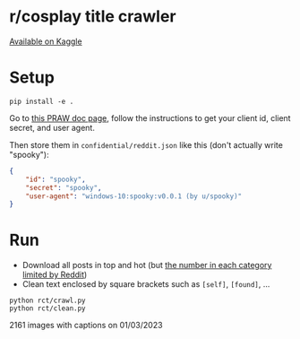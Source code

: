 # r/cosplay title crawler

[Available on Kaggle](https://www.kaggle.com/datasets/inhanhv/rcosplay-hot-top-images-with-titles)

# Setup

```
pip install -e .
```

Go to [this PRAW doc page](https://praw.readthedocs.io/en/stable/getting_started/quick_start.html#prerequisites), follow the instructions to get your client id, client secret, and user agent.

Then store them in `confidential/reddit.json` like this (don't actually write "spooky"):
```json
{
    "id": "spooky",
    "secret": "spooky",
    "user-agent": "windows-10:spooky:v0.0.1 (by u/spooky)"
}
```

# Run
- Download all posts in top and hot (but [the number in each category limited by Reddit](https://stackoverflow.com/a/54046328/13358358))
- Clean text enclosed by square brackets such as `[self]`, `[found]`, ... 
```
python rct/crawl.py
python rct/clean.py
```

2161 images with captions on 01/03/2023